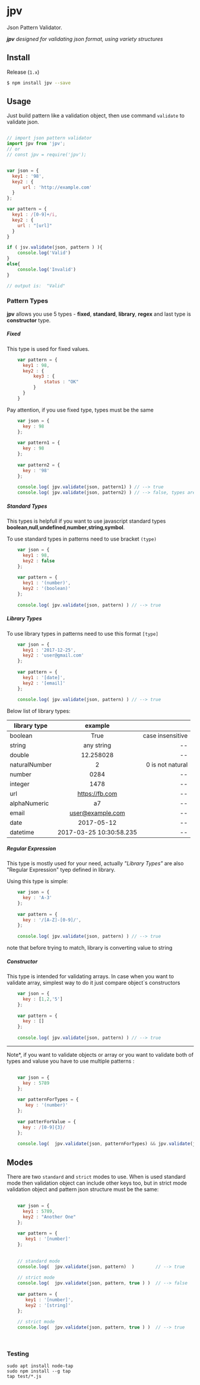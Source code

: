 
jpv
==========

Json Pattern Validator.

****jpv*** designed for validating json format, using variety structures* 

## Install

Release (`1.x`)

```sh
$ npm install jpv --save
```

## Usage

Just build pattern like a validation object, then use command ``` validate ``` to validate json.

```javascript

// import json pattern validator
import jpv from 'jpv';
// or
// const jpv = require('jpv');


var json = {
  key1 : '98',
  key2 : {
      url : 'http://example.com'
  }
};

var pattern = {
  key1 : /[0-9]+/i,
  key2 : {
    url : "[url]" 
  }
}

if ( jsv.validate(json, pattern ) ){
    console.log('Valid')
}
else{
    console.log('Invalid')
}

// output is:  "Valid"


```


### Pattern Types

**jpv** allows you use 5 types - **fixed**, **standard**, **library**, **regex** and last type is **constructor** type.

##### Fixed

This type is used for fixed values. 
 
```javascript
    var pattern = {
      key1 : 98,
      key2 : {
          key3 : {
              status : "OK"
          }
      }
    }
```

Pay attention, if you use fixed type, types must be the same  

```javascript
    var json = {
      key : 98
    };
    
    var pattern1 = {
      key : 98
    };
    
    var pattern2 = {
      key : '98'
    };
    
    console.log( jpv.validate(json, pattern1) ) // --> true
    console.log( jpv.validate(json, pattern2) ) // --> false, types are different  

```

##### Standard Types

This types is helpfull if you want to use javascript standard types **boolean**,**null**,**undefined**,**number**,**string**,**symbol**.

To use standard types in patterns need to use bracket ```(type)```

 
```javascript
    var json = {
      key1 : 98,
      key2 : false
    };
    
    var pattern = {
      key1 : '(number)',
      key2 : '(boolean)'
    };
    
    console.log( jpv.validate(json, pattern) ) // --> true
```

##### Library Types

To use library types in patterns need to use this format ```[type]```

 
```javascript
    var json = {
      key1 : '2017-12-25',
      key2 : 'user@gmail.com'
    };
    
    var pattern = {
      key1 : '[date]',
      key2 : '[email]'
    };
    
    console.log( jpv.validate(json, pattern) ) // --> true
```

Below list of library types:
 
| library type  | example                   |                   |
| --------------|:-------------------------:|------------------:|
| boolean       | True                      | case insensitive  | 
| string        | any string                | --                |
| double        | 12.258028                 | --                |
| naturalNumber | 2                         | 0 is not natural  |
| number        | 0284                      | --                |
| integer       | 1478                      | --                |
| url           | https://fb.com            | --                |
| alphaNumeric  | a7                        | --                |
| email         | user@example.com          | --                |
| date          | 2017-05-12                | --                |
| datetime      | 2017-03-25 10:30:58.235   | --                |


##### Regular Expression

This type is mostly used for your need, actually *"Library Types"* are also "Regular Expression" tyep defined in library.

Using this type is simple: 

 
```javascript
    var json = {
      key : 'A-3'
    };
    
    var pattern = {
      key : '/[A-Z]-[0-9]/',
    };
    
    console.log( jpv.validate(json, pattern) ) // --> true
```

note that before trying to match, library is converting value to string


##### Constructor

This type is intended for validating arrays. In case when you want to validate array, simplest way to do it just compare object`s constructors

```javascript
    var json = {
      key : [1,2,'5']
    };
    
    var pattern = {
      key : []
    };
    
    console.log( jpv.validate(json, pattern) ) // --> true
```


---

Note*, if you want to validate objects or array or you want to validate both of types and valuse you have to use multiple patterns :
 
 
```javascript
    
    var json = {
      key : 5789
    };
    
    var patternForTypes = {
       key : '(number)'
    };
    
    var patterForValue = {
      key : /[0-9]{3}/
    };
    
    console.log(  jpv.validate(json, patternForTypes) && jpv.validate(json, patterForValue) ) // --> false
```
 

## Modes

There are two ```standard``` and ```strict``` modes to use.
When is used standard mode then validation object can include other keys too, but in strict mode validation object and pattern json structure must be the same: 

 
```javascript
    
    var json = {
      key1 : 5789,
      key2 : "Another One"
    };
    
    var pattern = {
       key1 : '[number]'
    };
    
    
    // standard mode
    console.log(  jpv.validate(json, pattern)  )        // --> true
    
    // strict mode
    console.log(  jpv.validate(json, pattern, true ) )  // --> false
    
    var pattern = {
       key1 : '[number]',
       key2 : '[string]'
    };
    
    // strict mode
    console.log(  jpv.validate(json, pattern, true ) )  // --> true
    
    
```


### Testing


```
sudo apt install node-tap
sudo npm install --g tap
tap test/*.js
```
